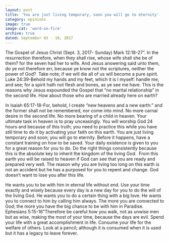 ```yaml
---
layout: post
title: 'You are just living temporary, soon you will go to eternity'
category: opinions
image: true
image-cat: 'word-on-fire'
archive: true
dated: September 03 - 10, 2017
---
```


The Gospel of Jesus Christ (Sept. 3, 2017- Sunday) Mark 12:18-27”. In the resurrection therefore, when they shall rise, whose wife shall she be of them? for the seven had her to wife. And Jesus answering said unto them, do ye not therefore err, because ye know not the scriptures, neither the power of God?  Take note; if we will die all of us will become a pure spirit. Luke 24:39-Behold my hands and my feet, which it is I myself: handle me, and see; for a spirit hath not flesh and bones, as ye see me have. This is the reasons why Jesus expounded the Gospel that “no marital relationship” in the second life. How about those who are married already here on earth?

In Isaiah 65:17-18-For, behold, I create “new heavens and a new earth:” and the former shall not be remembered, nor come into mind. No more carnal desire in the second life. No more bearing of a child in heaven. Your ultimate task in heaven is to pray unceasingly. You will worship God 24 hours and because of this truth; you need to practice this while you have still time to do it by activating your faith on this earth. You are just living temporary and soon; you will go to eternity. Before it happens, have a constant training on how to be saved. Your daily existence is given to you for a great reason for you to do. Do the right things consistently because this is the absolute key to inherit the kingdom of the living God.  From this earth you will be raised to heaven if God can see that you are ready and prepared very well. The reason why you are living too long on this earth is not an accident but he has a purposed for you to repent and change. God doesn’t want to lose you after this life.

He wants you to be with him in eternal life without end. Use your time exactly and wisely because every day is a new day for you to do the will of the living God. He wants you to do a certain thing with a big love. He wants you to connect to him by calling him always. The more you are connected to God; the more you have the big chance to be with him in Paradise. Ephesians 5:15-16”Therefore be careful how you walk, not as unwise men but as wise, making the most of your time, because the days are evil. Spend your life with a great accomplishment in life. Consume your life for the welfare of others. Look at a pencil; although it is consumed when it is used but it has a legacy to leave forever.
